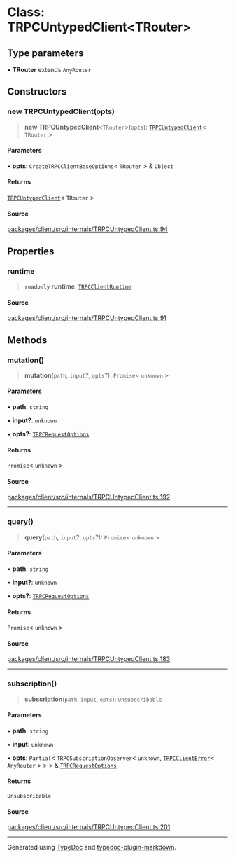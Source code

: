 # Class: TRPCUntypedClient\<TRouter\>

## Type parameters

• **TRouter** extends `AnyRouter`

## Constructors

### new TRPCUntypedClient(opts)

> **new TRPCUntypedClient**\<`TRouter`\>(`opts`): [`TRPCUntypedClient`](TRPCUntypedClient.md)\< `TRouter` \>

#### Parameters

• **opts**: `CreateTRPCClientBaseOptions`\< `TRouter` \> & `Object`

#### Returns

[`TRPCUntypedClient`](TRPCUntypedClient.md)\< `TRouter` \>

#### Source

[packages/client/src/internals/TRPCUntypedClient.ts:94](https://github.com/trpc/trpc/blob/caccce64/packages/client/src/internals/TRPCUntypedClient.ts#L94)

## Properties

### runtime

> **`readonly`** **runtime**: [`TRPCClientRuntime`](../interfaces/TRPCClientRuntime.md)

#### Source

[packages/client/src/internals/TRPCUntypedClient.ts:91](https://github.com/trpc/trpc/blob/caccce64/packages/client/src/internals/TRPCUntypedClient.ts#L91)

## Methods

### mutation()

> **mutation**(`path`, `input`?, `opts`?): `Promise`\< `unknown` \>

#### Parameters

• **path**: `string`

• **input?**: `unknown`

• **opts?**: [`TRPCRequestOptions`](../interfaces/TRPCRequestOptions.md)

#### Returns

`Promise`\< `unknown` \>

#### Source

[packages/client/src/internals/TRPCUntypedClient.ts:192](https://github.com/trpc/trpc/blob/caccce64/packages/client/src/internals/TRPCUntypedClient.ts#L192)

***

### query()

> **query**(`path`, `input`?, `opts`?): `Promise`\< `unknown` \>

#### Parameters

• **path**: `string`

• **input?**: `unknown`

• **opts?**: [`TRPCRequestOptions`](../interfaces/TRPCRequestOptions.md)

#### Returns

`Promise`\< `unknown` \>

#### Source

[packages/client/src/internals/TRPCUntypedClient.ts:183](https://github.com/trpc/trpc/blob/caccce64/packages/client/src/internals/TRPCUntypedClient.ts#L183)

***

### subscription()

> **subscription**(`path`, `input`, `opts`): `Unsubscribable`

#### Parameters

• **path**: `string`

• **input**: `unknown`

• **opts**: `Partial`\< `TRPCSubscriptionObserver`\< `unknown`, [`TRPCClientError`](TRPCClientError.md)\< `AnyRouter` \> \> \> & [`TRPCRequestOptions`](../interfaces/TRPCRequestOptions.md)

#### Returns

`Unsubscribable`

#### Source

[packages/client/src/internals/TRPCUntypedClient.ts:201](https://github.com/trpc/trpc/blob/caccce64/packages/client/src/internals/TRPCUntypedClient.ts#L201)

***

Generated using [TypeDoc](https://typedoc.org) and [typedoc-plugin-markdown](https://typedoc-plugin-markdown.org).
